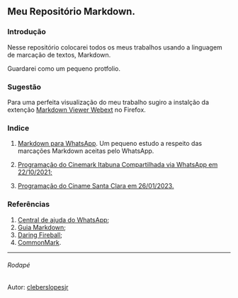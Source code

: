 ## Meu Repositório Markdown.

### Introdução

Nesse repositório colocarei todos os meus trabalhos usando a linguagem de marcação de textos, Markdown.

Guardarei como um pequeno protfolio.

### Sugestão

Para uma perfeita visualização do meu trabalho sugiro a instalção da extenção [Markdown Viewer Webext](https://addons.mozilla.org/pt-BR/firefox/addon/markdown-viewer-webext/?utm_source=addons.mozilla.org&utm_medium=referral&utm_content=search) no Firefox.

### Indice
1. [Markdown para WhatsApp](feitosParaWhatsApp/markdowParaWhatsApp.markdown).
Um pequeno estudo a respeito das marcações Markdown aceitas pelo WhatsApp.

2. [Programação do Cinemark Itabuna Compartilhada via WhatsApp em 22/10/2021;](feitosParaWhatsApp/20211022programacaoCinemarkItabuna.markdown)

3. [Programação do Ciname Santa Clara em 26/01/2023.](feitosParaWhatsApp/20230126programacaodocinemasantaclara.markdown)

### Referências

1. [Central de ajuda do WhatsApp](https://faq.whatsapp.com/general/chats/how-to-format-your-messages/?lang=pt_br);
2. [Guia Markdown](https://www.markdownguide.org/);
3. [Daring Fireball](https://daringfireball.net/projects/markdown/);
4. [CommonMark](https://commonmark.org/).

***
###### Rodapé
Autor: [cleberslopesjr](github.com/cleberslopesjr)